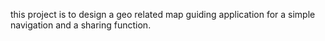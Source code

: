 this project is to design a geo related map guiding application for a simple navigation and a sharing function.
